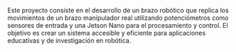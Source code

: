Este proyecto consiste en el desarrollo de un brazo robótico que replica los movimientos de un brazo manipulador real utilizando potenciómetros como sensores de entrada y una Jetson Nano para el procesamiento y control. 
El objetivo es crear un sistema accesible y eficiente para aplicaciones educativas y de investigación en robótica.
